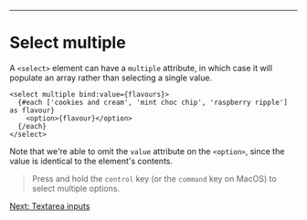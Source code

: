 ------
# **Select multiple**
A `<select>` element can have a `multiple` attribute, in which case it will populate an array rather than selecting a single value.
```svelte title="src/routes/part1/bindings/group-inputs/+page.svelte" {1,5} "<option>{flavour}</option>"
<select multiple bind:value={flavours}>
  {#each ['cookies and cream', 'mint choc chip', 'raspberry ripple'] as flavour}
    <option>{flavour}</option>
  {/each}
</select>
```
Note that we're able to omit the `value` attribute on the `<option>`, since the value is identical to the element's contents.
> Press and hold the `control` key (or the `command` key on MacOS) to select multiple options.

[Next: Textarea inputs](/part1/bindings/textarea-inputs)